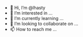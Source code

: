 - 👋 Hi, I’m @lhasty
- 👀 I’m interested in ...
- 🌱 I’m currently learning ...
- 💞️ I’m looking to collaborate on ...
- 📫 How to reach me ...

<!---
lhasty/lhasty is a ✨ special ✨ repository because its `README.md` (this file) appears on your GitHub profile.
You can click the Preview link to take a look at your changes.
--->
